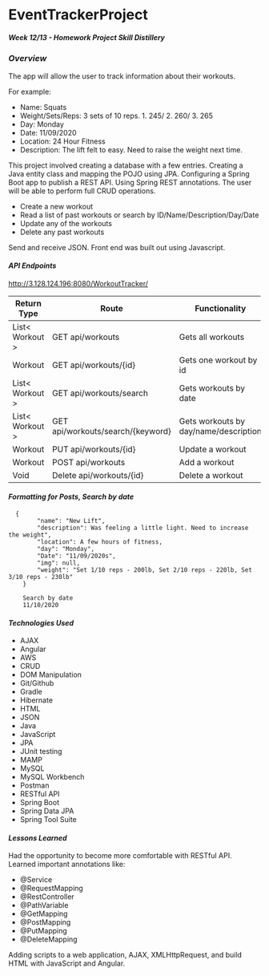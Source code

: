 # EventTrackerProject
##### Week 12/13 - Homework Project Skill Distillery

### *Overview*

The app will allow the user to track information about their workouts.

For example:
* Name:  Squats
* Weight/Sets/Reps:  3 sets of 10 reps. 1. 245/ 2. 260/ 3. 265
* Day:  Monday
* Date:  11/09/2020
* Location:  24 Hour Fitness
* Description:  The lift felt to easy. Need to raise the weight next time.


This project involved creating a database with a few entries.
Creating a Java entity class and mapping the POJO using JPA.
Configuring a Spring Boot app to publish a REST API.
Using Spring REST annotations.
The user will be able to perform full CRUD operations.
* Create a new workout
* Read a list of past workouts or search by ID/Name/Description/Day/Date
* Update any of the workouts
* Delete any past workouts

Send and receive JSON.
Front end was built out using Javascript.


#### *API Endpoints*

http://3.128.124.196:8080/WorkoutTracker/

| Return Type         | Route                                 | Functionality                           |
| ------------------- | ------------------------------------- | --------------------------------------- |
| List< Workout > 	  | GET api/workouts                    	| Gets all workouts                     	|
| Workout       	    | GET api/workouts/{id}            	    | Gets one workout by id                	|
| List< Workout > 	  | GET api/workouts/search             	| Gets workouts by date                 	|
| List< Workout > 	  | GET api/workouts/search/{keyword}   	| Gets workouts by day/name/description 	|
| Workout           	| PUT api/workouts/{id}               	| Update a workout                      	|
| Workout           	| POST api/workouts                   	| Add a workout                         	|
| Void              	| Delete api/workouts/{id}            	| Delete a workout                      	|

#### *Formatting for Posts, Search by date*

```
  {
        "name": "New Lift",
        "description": Was feeling a little light. Need to increase the weight",
        "location": A few hours of fitness,
        "day": "Monday",
        "Date": "11/09/2020s",
        "img": null,
        "weight": "Set 1/10 reps - 200lb, Set 2/10 reps - 220lb, Set 3/10 reps - 230lb"
    }

    Search by date
    11/10/2020
```

#### *Technologies Used*
* AJAX
* Angular
* AWS
* CRUD
* DOM Manipulation
* Git/Github
* Gradle
* Hibernate
* HTML
* JSON
* Java
* JavaScript
* JPA
* JUnit testing
* MAMP
* MySQL
* MySQL Workbench
* Postman
* RESTful API
* Spring Boot
* Spring Data JPA
* Spring Tool Suite


#### *Lessons Learned*
Had the opportunity to become more comfortable with RESTful API.  
Learned important annotations like:
* @Service
* @RequestMapping
* @RestController
* @PathVariable
* @GetMapping
* @PostMapping
* @PutMapping
* @DeleteMapping

Adding scripts to a web application, AJAX, XMLHttpRequest, and build HTML with JavaScript and Angular.
